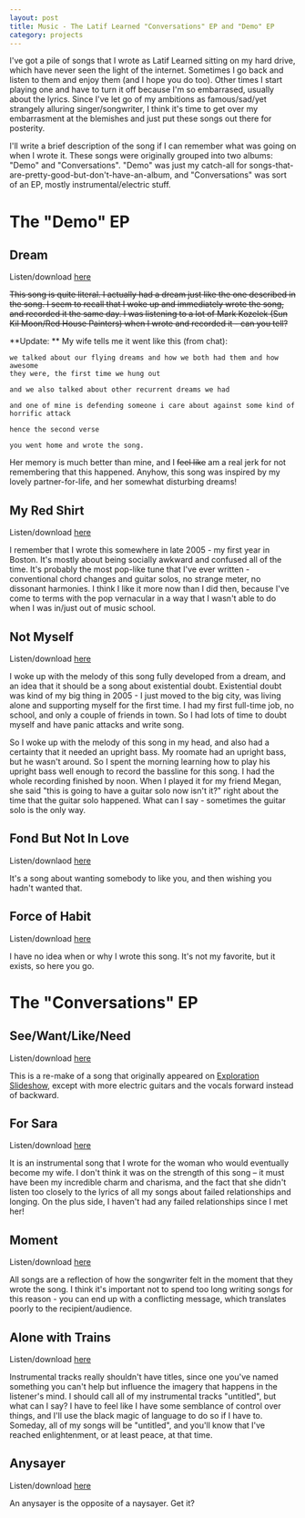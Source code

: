```yaml
---
layout: post
title: Music - The Latif Learned "Conversations" EP and "Demo" EP
category: projects
---
```


I've got a pile of songs that I wrote as Latif Learned sitting on my hard drive, which have never seen the light of the internet. Sometimes I go back and listen to them and enjoy them (and I hope you do too). Other times I start playing one and have to turn it off because I'm so embarrased, usually about the lyrics. Since I've let go of my ambitions as famous/sad/yet strangely alluring singer/songwriter, I think it's time to get over my embarrasment at the blemishes and just put these songs out there for posterity.

I'll write a brief description of the song if I can remember what was going on when I wrote it. These songs were originally grouped into two albums: "Demo" and "Conversations". "Demo" was just my catch-all for songs-that-are-pretty-good-but-don't-have-an-album, and "Conversations" was sort of an EP, mostly instrumental/electric stuff.



The "Demo" EP
=============

Dream
-----
Listen/download [here](http://embed.donaldmerand.com/1342053957/Dream.mp3)

<strike>This song is quite literal. I actually had a dream just like the one described in the song. I seem to recall that I woke up and immediately wrote the song, and recorded it the same day. I was listening to a lot of Mark Kozelek (Sun Kil Moon/Red House Painters) when I wrote and recorded it - can you tell?</strike>

**Update: ** My wife tells me it went like this (from chat):

    we talked about our flying dreams and how we both had them and how awesome
    they were, the first time we hung out

    and we also talked about other recurrent dreams we had

    and one of mine is defending someone i care about against some kind of
    horrific attack

    hence the second verse

    you went home and wrote the song.

Her memory is much better than mine, and I <strike>feel like</strike> am a real jerk for not remembering that this happened. Anyhow, this song was inspired by my lovely partner-for-life, and her somewhat disturbing dreams!



My Red Shirt
------------
Listen/download [here](http://embed.donaldmerand.com/1342054474/my-red-shirt.mp3)

I remember that I wrote this somewhere in late 2005 - my first year in Boston. It's mostly about being socially awkward and confused all of the time. It's probably the most pop-like tune that I've ever written - conventional chord changes and guitar solos, no strange meter, no dissonant harmonies. I think I like it more now than I did then, because I've come to terms with the pop vernacular in a way that I wasn't able to do when I was in/just out of music school.


Not Myself
----------
Listen/download [here](http://embed.donaldmerand.com/1342054630/not-myself.mp3)

I woke up with the melody of this song fully developed from a dream, and an idea that it should be a song about existential doubt. Existential doubt was kind of my big thing in 2005 - I just moved to the big city, was living alone and supporting myself for the first time. I had my first full-time job, no school, and only a couple of friends in town. So I had lots of time to doubt myself and have panic attacks and write song.

So I woke up with the melody of this song in my head, and also had a certainty that it needed an upright bass. My roomate had an upright bass, but he wasn't around. So I spent the morning learning how to play his upright bass well enough to record the bassline for this song. I had the whole recording finished by noon. When I played it for my friend Megan, she said "this is going to have a guitar solo now isn't it?" right about the time that the guitar solo happened. What can I say - sometimes the guitar solo is the only way.


Fond But Not In Love
--------------------
Listen/downlaod [here](http://embed.donaldmerand.com/1342054248/fond-but-not-in-love.mp3)

It's a song about wanting somebody to like you, and then wishing you hadn't wanted that.


Force of Habit
--------------
Listen/download [here](http://embed.donaldmerand.com/1342054466/force-of-habit.mp3)

I have no idea when or why I wrote this song. It's not my favorite, but it exists, so here you go.




The "Conversations" EP
======================

See/Want/Like/Need
------------------
Listen/download [here](http://embed.donaldmerand.com/1342054678/see-want-like-need.mp3)

This is a re-make of a song that originally appeared on [Exploration Slideshow](http://donaldmerand.com/projects/2011/08/16/album-exploration-slideshow.html), except with more electric guitars and the vocals forward instead of backward.


For Sara
--------
Listen/download [here](http://embed.donaldmerand.com/1342054268/for-sara.mp3)

It is an instrumental song that I wrote for the woman who would eventually become my wife. I don't think it was on the strength of this song – it must have been my incredible charm and charisma, and the fact that she didn't listen too closely to the lyrics of all my songs about failed relationships and longing. On the plus side, I haven't had any failed relationships since I met her!


Moment
------
Listen/download [here](http://embed.donaldmerand.com/1342028322/moment.mp3)

All songs are a reflection of how the songwriter felt in the moment that they wrote the song. I think it's important not to spend too long writing songs for this reason - you can end up with a conflicting message, which translates poorly to the recipient/audience.


Alone with Trains
-----------------
Listen/download [here](http://embed.donaldmerand.com/1342054104/alone-with-trains.mp3)

Instrumental tracks really shouldn't have titles, since one you've named something you can't help but influence the imagery that happens in the listener's mind. I should call all of my instrumental tracks "untitled", but what can I say? I have to feel like I have some semblance of control over things, and I'll use the black magic of language to do so if I have to. Someday, all of my songs will be "untitled", and you'll know that I've reached enlightenment, or at least peace, at that time.


Anysayer
--------
Listen/download [here](http://embed.donaldmerand.com/1342054099/anysayer.mp3)

An anysayer is the opposite of a naysayer. Get it?
